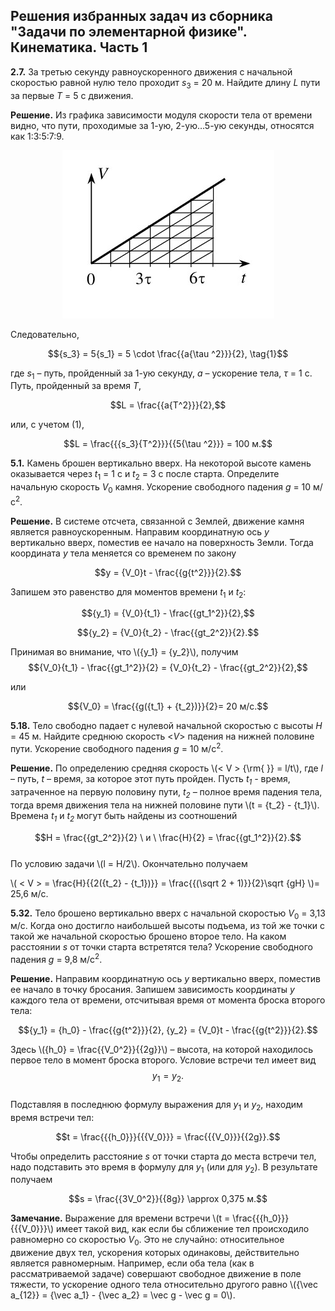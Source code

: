 Решения избранных задач из сборника "Задачи по элементарной физике". Кинематика. Часть 1
----  
  **2.7.** За третью секунду равноускоренного движения с начальной скоростью равной нулю тело проходит *s*<sub>3</sub> = 20 м. Найдите длину *L* пути за первые *T* = 5 с движения.

**Решение.** Из графика зависимости модуля скорости тела от времени видно, что пути, проходимые за 1-ую, 2-ую…5-ую секунды, относятся как 1:3:5:7:9.

<div align="center">

 ![ Рис.1](../../pic/picture1.jpg "Рис.1")

</div>

[](../pic/sea-1547609_1280.jpg)

Следовательно, 

$${s_3} = 5{s_1} = 5 \cdot \frac{{a{\tau ^2}}}{2}, \tag{1}$$

где *s*<sub>1</sub> – путь, пройденный за 1-ую секунду, *a* – ускорение тела, *&tau;* = 1 с. Путь, пройденный за время *T*, 

$$L = \frac{{a{T^2}}}{2},$$

или, с учетом (1),

$$L = \frac{{{s_3}{T^2}}}{{5{\tau ^2}}} = 100 м.$$
  
**5.1.** Камень брошен вертикально вверх. На некоторой высоте камень оказывается через *t*<sub>1</sub> = 1 с и *t*<sub>2</sub> = 3 с после старта. Определите начальную скорость *V*<sub>0</sub> камня. Ускорение свободного падения *g* = 10 м/с<sup>2</sup>.

**Решение.** В системе отсчета, связанной с Землей, движение камня является равноускоренным. Направим координатную ось *y* вертикально вверх, поместив ее начало на поверхность Земли. Тогда координата *y* тела меняется со временем по закону 

$$y = {V_0}t - \frac{{g{t^2}}}{2}.$$

Запишем это равенство для моментов времени *t*<sub>1</sub> и *t*<sub>2</sub>:

$${y_1} = {V_0}{t_1} - \frac{{gt_1^2}}{2},$$

$${y_2} = {V_0}{t_2} - \frac{{gt_2^2}}{2}.$$


Принимая во внимание, что \\({y_1} = {y_2}\\),  получим
$${V_0}{t_1} - \frac{{gt_1^2}}{2} = {V_0}{t_2} - \frac{{gt_2^2}}{2},$$  
  
или

$${V_0} = \frac{{g({t_1} + {t_2})}}{2}= 20 м/с.$$

**5.18.** Тело свободно падает с нулевой начальной скоростью с высоты *H* = 45 м. Найдите среднюю скорость <*V*> падения на нижней половине пути. Ускорение свободного падения *g* = 10 м/с<sup>2</sup>.

<b>Решение.</b> По определению средняя скорость \\(< V > {\rm{ }} = l/t\\), где <i>l</i> – путь,  <i>t –</i> время, за которое этот путь пройден. Пусть <i>t<sub>1</sub> -</i> время, затраченное на первую половину пути, <i>t<sub>2</sub> –</i> полное время падения тела, тогда время движения тела на нижней половине пути \\(t = {t_2} - {t_1}\\).  Времена <i>t<sub>1</sub></i> и <i>t<sub>2</sub></i> могут быть найдены из соотношений

$$H = \frac{{gt_2^2}}{2}  \ и \ \frac{H}{2} = \frac{{gt_1^2}}{2}.$$  
 По условию задачи \\(l = H/2\\).  Окончательно получаем 

\\( < V >  = \frac{H}{{2({t_2} - {t_1})}} = \frac{{(\sqrt 2  + 1)}}{2}\sqrt {gH} \\)= 25,6 м/с.

**5.32.** Тело брошено вертикально вверх с начальной скоростью *V*<sub>0</sub> = 3,13 м/с. Когда оно достигло наибольшей высоты подъема, из той же точки с такой же начальной скоростью брошено второе тело. На каком расстоянии *s* от точки старта встретятся тела? Ускорение свободного падения *g* = 9,8 м/с<sup>2</sup>. 

**Решение.** Направим координатную ось *y* вертикально вверх, поместив ее начало в точку бросания. Запишем зависимость координаты *y* каждого тела от времени, отсчитывая время от момента броска второго тела:

$${y_1} = {h_0} - \frac{{g{t^2}}}{2}, {y_2} = {V_0}t - \frac{{g{t^2}}}{2}.$$

Здесь \\({h_0} = \frac{{V_0^2}}{{2g}}\\)   – высота, на которой находилось первое тело в момент броска второго. Условие встречи тел имеет вид
$${y_1} = {y_2}.$$  
Подставляя в последнюю формулу выражения для *y*<sub>1</sub> и  *y*<sub>2</sub>, находим время встречи тел:

$$t = \frac{{{h_0}}}{{{V_0}}} = \frac{{{V_0}}}{{2g}}.$$

Чтобы определить расстояние *s* от точки старта до места встречи тел, надо подставить это время в формулу для *y*<sub>1</sub> (или для *y*<sub>2</sub>). В результате получаем

$$s = \frac{{3V_0^2}}{{8g}} \approx 0,375 м.$$

**Замечание.** Выражение для времени встречи  \\(t = \frac{{{h_0}}}{{{V_0}}}\\) имеет такой вид, как если бы сближение тел происходило равномерно со скоростью *V*<sub>0</sub>. Это не случайно: относительное движение двух тел, ускорения которых  одинаковы, действительно является равномерным. Например, если оба тела (как в рассматриваемой задаче) совершают свободное движение в поле тяжести, то ускорение одного тела относительно другого равно  \\({\vec a_{12}} = {\vec a_1} - {\vec a_2} = \vec g - \vec g = 0\\).  
